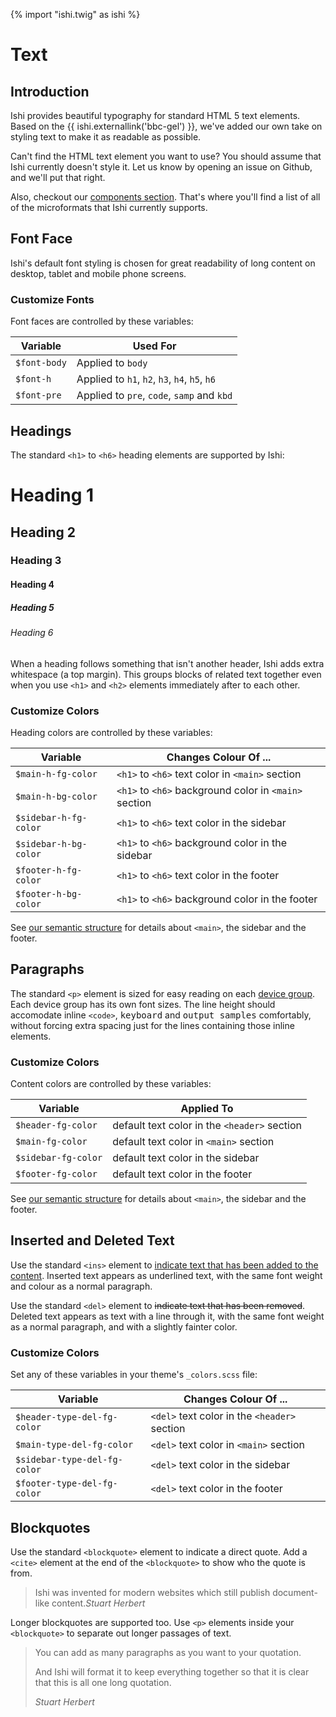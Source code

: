 {% import "ishi.twig" as ishi %}
# Text

## Introduction

Ishi provides beautiful typography for standard HTML 5 text elements. Based on the {{ ishi.externallink('bbc-gel') }}, we've added our own take on styling text to make it as readable as possible.

Can't find the HTML text element you want to use? You should assume that Ishi currently doesn't style it. Let us know by opening an issue on Github, and we'll put that right.

Also, checkout our [components section](../components/index.html). That's where you'll find a list of all of the microformats that Ishi currently supports.

## Font Face

Ishi's default font styling is chosen for great readability of long content on desktop, tablet and mobile phone screens.

### Customize Fonts

Font faces are controlled by these variables:

Variable     | Used For
-------------|----------
`$font-body` | Applied to `body`
`$font-h`    | Applied to `h1`, `h2`, `h3`, `h4`, `h5`, `h6`
`$font-pre`  | Applied to `pre`, `code`, `samp` and `kbd`

## Headings

The standard `<h1>` to `<h6>` heading elements are supported by Ishi:

<h1 class="notoc">Heading 1</h1>
<h2 class="notoc">Heading 2</h2>
<h3 class="notoc">Heading 3</h3>
<h4 class="notoc">Heading 4</h4>
<h5 class="notoc">Heading 5</h5>
<h6 class="notoc">Heading 6</h6>

When a heading follows something that isn't another header, Ishi adds extra whitespace (a top margin). This groups blocks of related text together even when you use `<h1>` and `<h2>` elements immediately after to each other.

### Customize Colors

Heading colors are controlled by these variables:

Variable | Changes Colour Of ...
---------|----------------------
`$main-h-fg-color` | `<h1>` to `<h6>` text color in `<main>` section
`$main-h-bg-color` | `<h1>` to `<h6>` background color in `<main>` section
`$sidebar-h-fg-color` | `<h1>` to `<h6>` text color in the sidebar
`$sidebar-h-bg-color` | `<h1>` to `<h6>` background color in the sidebar
`$footer-h-fg-color` | `<h1>` to `<h6>` text color in the footer
`$footer-h-bg-color` | `<h1>` to `<h6>` background color in the footer

See [our semantic structure](../structure/index.html) for details about `<main>`, the sidebar and the footer.

## Paragraphs

The standard `<p>` element is sized for easy reading on each [device group](../concepts/device-groups.html). Each device group has its own font sizes. The line height should accomodate inline `<code>`, <kbd>keyboard</kbd> and <samp>output samples</samp> comfortably, without forcing extra spacing just for the lines containing those inline elements.

### Customize Colors

Content colors are controlled by these variables:

Variable | Applied To
---------|----------------------
`$header-fg-color` | default text color in the `<header>` section
`$main-fg-color` | default text color in `<main>` section
`$sidebar-fg-color` | default text color in the sidebar
`$footer-fg-color` | default text color in the footer

See [our semantic structure](../structure/index.html) for details about `<main>`, the sidebar and the footer.

## Inserted and Deleted Text

Use the standard `<ins>` element to <ins>indicate text that has been added to the content</ins>. Inserted text appears as underlined text, with the same font weight and colour as a normal paragraph.

Use the standard `<del>` element to <del>indicate text that has been removed</del>. Deleted text appears as text with a line through it, with the same font weight as a normal paragraph, and with a slightly fainter color.

### Customize Colors

Set any of these variables in your theme's `_colors.scss` file:

Variable | Changes Colour Of ...
---------|----------------------
`$header-type-del-fg-color` | `<del>` text color in the `<header>` section
`$main-type-del-fg-color` | `<del>` text color in `<main>` section
`$sidebar-type-del-fg-color` | `<del>` text color in the sidebar
`$footer-type-del-fg-color` | `<del>` text color in the footer

## Blockquotes

Use the standard `<blockquote>` element to indicate a direct quote. Add a `<cite>` element at the end of the `<blockquote>` to show who the quote is from.

<blockquote>Ishi was invented for modern websites which still publish document-like content.<cite>Stuart Herbert</cite></blockquote>

Longer blockquotes are supported too. Use `<p>` elements inside your `<blockquote>` to separate out longer passages of text.

> You can add as many paragraphs as you want to your quotation.
>
> And Ishi will format it to keep everything together so that it is clear that this is all one long quotation.
>
> <cite>Stuart Herbert</cite>
